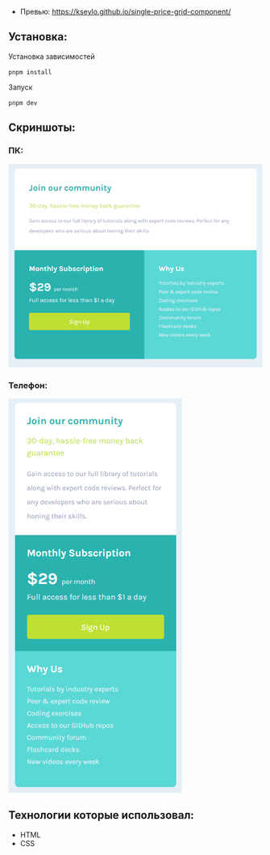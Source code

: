 - Превью: https://kseylo.github.io/single-price-grid-component/
## Установка:

Установка зависимостей
```
pnpm install
```

Запуск
```
pnpm dev
```

## Скриншоты:

### ПК:
![desktop](screenshots/desktop.png)

### Телефон:
![preview](screenshots/mobile.png)

## Технологии которые использовал:
- HTML
- CSS